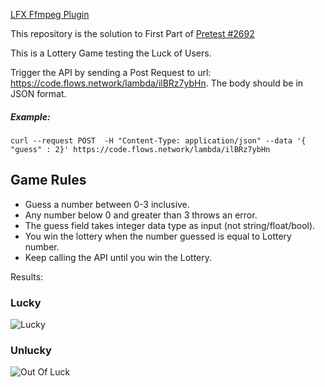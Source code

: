 [LFX Ffmpeg Plugin](https://github.com/WasmEdge/WasmEdge/issues/2689)

This repository is the solution to First Part of [Pretest #2692](https://github.com/WasmEdge/WasmEdge/discussions/2692)

This is a Lottery Game testing the Luck of Users. 

Trigger the API by sending a Post Request to url: https://code.flows.network/lambda/ilBRz7ybHn. The body should be in JSON format.


##### Example:
```
curl --request POST  -H "Content-Type: application/json" --data '{ "guess" : 2}' https://code.flows.network/lambda/ilBRz7ybHn
```

## Game Rules
* Guess a number between 0-3 inclusive.
* Any number below 0 and greater than 3 throws an error.
* The guess field takes integer data type as input (not string/float/bool).
* You win the lottery when the number guessed is equal to Lottery number.
* Keep calling the API until you win the Lottery.

Results:
### Lucky
![Lucky](https://github.com/Hrushi20/rust-lottery/blob/main/assets/lucky.png)

### Unlucky
![Out Of Luck](https://github.com/Hrushi20/rust-lottery/blob/main/assets/out-of-luck.png)





